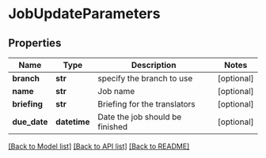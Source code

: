 # JobUpdateParameters

## Properties
Name | Type | Description | Notes
------------ | ------------- | ------------- | -------------
**branch** | **str** | specify the branch to use | [optional] 
**name** | **str** | Job name | [optional] 
**briefing** | **str** | Briefing for the translators | [optional] 
**due_date** | **datetime** | Date the job should be finished | [optional] 

[[Back to Model list]](../README.md#documentation-for-models) [[Back to API list]](../README.md#documentation-for-api-endpoints) [[Back to README]](../README.md)


